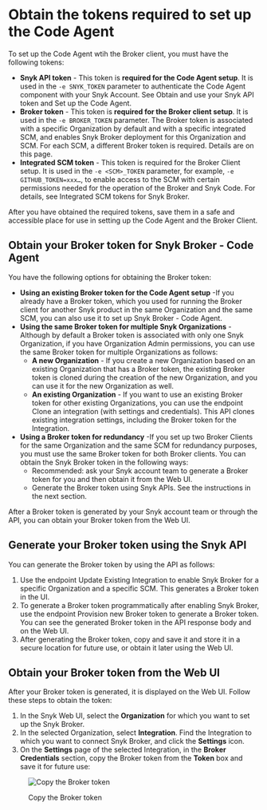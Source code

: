 # Obtain the tokens required to set up the Code Agent

To set up the Code Agent wtih the Broker client, you must have the following tokens:

* **Snyk API token** - This token is **required for the Code Agent setup**. It is used in the `-e SNYK_TOKEN` parameter to authenticate the Code Agent component with your Snyk Account. See Obtain and use your Snyk API token and Set up the Code Agent.
* **Broker token** - This token is **required for the Broker client setup**. It is used in the `-e BROKER_TOKEN` parameter. The Broker token is associated with a specific Organization by default and with a specific integrated SCM, and enables Snyk Broker deployment for this Organization and SCM. For each SCM, a different Broker token is required. Details are on this page.
* **Integrated SCM token** - This token is required for the Broker Client setup. It is used in the `-e <SCM>_TOKEN` parameter, for example, `-e GITHUB_TOKEN=xxx…`, to enable access to the SCM with certain permissions needed for the operation of the Broker and Snyk Code. For details, see Integrated SCM tokens for Snyk Broker.

After you have obtained the required tokens, save them in a safe and accessible place for use in setting up the Code Agent and the Broker Client.

## Obtain your Broker token for Snyk Broker - Code Agent

You have the following options for obtaining the Broker token:

* **Using an existing Broker token for the Code Agent setup** -If you already have a Broker token, which you used for running the Broker client for another Snyk product in the same Organization and the same SCM, you can also use it to set up Snyk Broker - Code Agent.
* **Using the same Broker token for multiple Snyk Organizations** -\
  Although by default a Broker token is associated with only one Snyk Organization, if you have Organization Admin permissions, you can use the same Broker token for multiple Organizations as follows:
  * **A new Organization** - If you create a new Organization based on an existing Organization that has a Broker token, the existing Broker token is cloned during the creation of the new Organization, and you can use it for the new Organization as well.
  * **An existing Organization** - If you want to use an existing Broker token for other existing Organizations, you can use the endpoint Clone an integration (with settings and credentials). This API clones existing integration settings, including the Broker token for the Integration.
* **Using a Broker token for redundancy** -If you set up two Broker Clients for the same Organization and the same SCM for redundancy purposes, you must use the same Broker token for both Broker clients. You can obtain the Snyk Broker token in the following ways:
  * Recommended: ask your Snyk account team to generate a Broker token for you and then obtain it from the Web UI.
  * Generate the Broker token using Snyk APIs. See the instructions in the next section.

After a Broker token is generated by your Snyk account team or through the API, you can obtain your Broker token from the Web UI.

## **Generate your Broker token using the Snyk API**

You can generate the Broker token by using the API as follows:

1. Use the endpoint Update Existing Integration to enable Snyk Broker for a specific Organization and a specific SCM. This generates a Broker token in the UI.
2. To generate a Broker token programmatically after enabling Snyk Broker, use the endpoint Provision new Broker token to generate a Broker token.\
   You can see the generated Broker token in the API response body and on the Web UI.
3. After generating the Broker token, copy and save it and store it in a secure location for future use, or obtain it later using the Web UI.

## **Obtain your Broker token from the Web UI**

After your Broker token is generated, it is displayed on the Web UI. Follow these steps to obtain the token:

1. In the Snyk Web UI, select the **Organization** for which you want to set up the Snyk Broker.
2. In the selected Organization, select **Integration**. Find the Integration to which you want to connect Snyk Broker, and click the **Settings** icon.
3. On the **Settings** page of the selected Integration, in the **Broker Credentials** section, copy the Broker token from the **Token** box and save it for future use:

<figure><img src="../../../../.gitbook/assets/Snyk Broker - Broker Token - box.png" alt="Copy the Broker token"><figcaption><p>Copy the Broker token</p></figcaption></figure>
